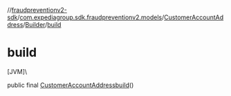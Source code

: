 //[fraudpreventionv2-sdk](../../../../index.md)/[com.expediagroup.sdk.fraudpreventionv2.models](../../index.md)/[CustomerAccountAddress](../index.md)/[Builder](index.md)/[build](build.md)

# build

[JVM]\

public final [CustomerAccountAddress](../index.md)[build](build.md)()
